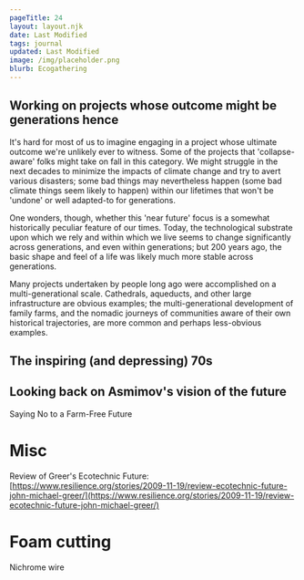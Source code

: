 ```yaml
---
pageTitle: 24
layout: layout.njk
date: Last Modified 
tags: journal
updated: Last Modified
image: /img/placeholder.png
blurb: Ecogathering 
---
```


## Working on projects whose outcome might be generations hence

It's hard for most of us to imagine engaging in a project whose ultimate outcome we're unlikely ever to witness. Some of the projects that 'collapse-aware' folks might take on fall in this category.  We might struggle in the next decades to minimize the impacts of climate change and try to avert various disasters;  some bad things may nevertheless happen (some bad climate things seem likely to happen) within our lifetimes that won't be 'undone' or well adapted-to for generations.

One wonders, though, whether this 'near future' focus is a somewhat historically peculiar feature of our times. Today, the technological substrate upon which we rely and within which we live seems to change significantly across generations, and even within generations; but 200 years ago, the basic shape and feel of a life was likely much more stable across generations.

Many projects undertaken by people long ago were accomplished on a multi-generational scale.  Cathedrals, aqueducts, and other large infrastructure are obvious examples; the multi-generational development of family farms, and the nomadic journeys of communities aware of their own historical trajectories, are more common and perhaps less-obvious examples.

## The inspiring (and depressing) 70s

## Looking back on Asmimov's vision of the future

Saying No to a Farm-Free Future

# Misc

Review of Greer's Ecotechnic Future: [https://www.resilience.org/stories/2009-11-19/review-ecotechnic-future-john-michael-greer/](https://www.resilience.org/stories/2009-11-19/review-ecotechnic-future-john-michael-greer/)

# Foam cutting

Nichrome wire
